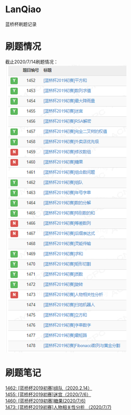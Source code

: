 # LanQiao
蓝桥杯刷题记录

# 刷题情况
截止2020/7/14刷题情况： 
![刷题情况](https://github.com/Harryx2019/LanQiao/blob/master/%E5%88%B7%E9%A2%98%E6%83%85%E5%86%B5.png)  

# 刷题笔记
[1462: [蓝桥杯2019初赛]组队（2020.2.14）](https://blog.csdn.net/qq_44093294/article/details/104320350)  
[1455: [蓝桥杯2019初赛]迷宫（2020/7/6）](https://blog.csdn.net/qq_44093294/article/details/107311024)  
[1460: [蓝桥杯2019初赛]糖果(2020/7/6)](https://blog.csdn.net/qq_44093294/article/details/107311155)  
[1473: [蓝桥杯2019初赛]人物相关性分析 （2020/7/7)](https://blog.csdn.net/qq_44093294/article/details/107311364)  
